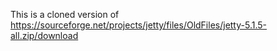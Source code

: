 This is a cloned version of
https://sourceforge.net/projects/jetty/files/OldFiles/jetty-5.1.5-all.zip/download
